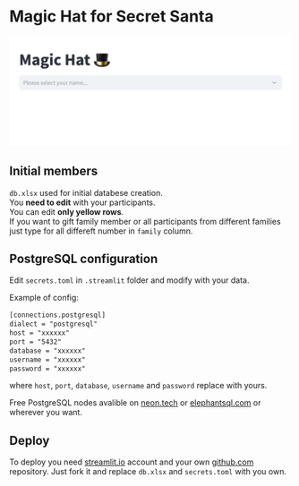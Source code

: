 # Magic Hat for Secret Santa

![Screenshot of Magic Hat app.](screenshot.png)

## Initial members

`db.xlsx` used for initial databese creation. \
You **need to edit** with your participants. \
You can edit **only yellow rows**. \
If you want to gift family member or all participants from different families just type for all differeft number in `family` column.

## PostgreSQL configuration

Edit `secrets.toml` in `.streamlit` folder and modify with your data.

Example of config:

```
[connections.postgresql]
dialect = "postgresql"
host = "xxxxxx"
port = "5432"
database = "xxxxxx"
username = "xxxxxx"
password = "xxxxxx"
```

where `host`, `port`, `database`, `username` and `password` replace with yours.

Free PostgreSQL nodes avalible on
[neon.tech](https://neon.tech/) or [elephantsql.com](https://www.elephantsql.com/) or wherever you want.

## Deploy

To deploy you need [streamlit.io](https://streamlit.io/) account and your own [github.com](https://github.com/) repository. Just fork it and replace `db.xlsx` and `secrets.toml` with you own.